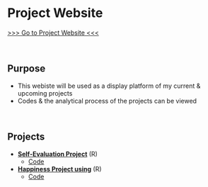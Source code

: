 # Project Website

[>>> Go to Project Website <<<](https://alin-96.github.io/)

<br>  

## Purpose
  - This webiste will be used as a display platform of my current & upcoming projects
  - Codes & the analytical process of the projects can be viewed

<br>  


## Projects
  - **[Self-Evaluation Project](https://alin-96.github.io/self_evaluation.html)** (R)
    - [Code](https://github.com/aLin-96/aLin-96.github.io/blob/main/selfeval_main.Rmd)
  - **[Happiness Project using](https://alin-96.github.io/project_main.html)** (R)
    - [Code](https://github.com/aLin-96/aLin-96.github.io/blob/main/happiness_main.Rmd)
